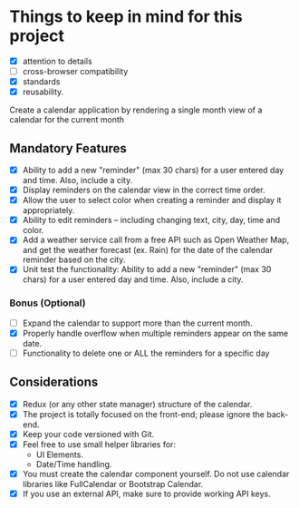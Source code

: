 
# Things to keep in mind for this project
 - [x] attention to details
 - [ ] cross-browser compatibility
 - [x] standards
 - [x] reusability.

Create a calendar application by rendering a single month view of a calendar for the current month

## Mandatory Features
 - [x] Ability to add a new "reminder" (max 30 chars) for a user entered day and time. Also, include a city.
 - [x] Display reminders on the calendar view in the correct time order.
 - [x] Allow the user to select color when creating a reminder and display it appropriately.
 - [x] Ability to edit reminders – including changing text, city, day, time and color.
 - [x] Add a weather service call from a free API such as Open Weather Map, and get the weather forecast (ex. Rain) for the date of the calendar reminder based on the city.
 - [x] Unit test the functionality: Ability to add a new "reminder" (max 30 chars) for a user entered day and time. Also, include a city.

### Bonus (Optional)
 - [ ] Expand the calendar to support more than the current month.
 - [x] Properly handle overflow when multiple reminders appear on the same date.
 - [ ] Functionality to delete one or ALL the reminders for a specific day

## Considerations
 - [x] Redux (or any other state manager) structure of the calendar.
 - [x] The project is totally focused on the front-end; please ignore the back-end.
 - [x] Keep your code versioned with Git.
 - [x] Feel free to use small helper libraries for:
   - UI Elements.
   - Date/Time handling.
 - [x] You must create the calendar component yourself. Do not use calendar libraries like FullCalendar or Bootstrap Calendar.
 - [x] If you use an external API, make sure to provide working API keys.
